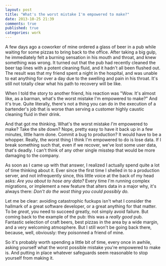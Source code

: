 ```yaml
---
layout: post
title: "What's the worst mistake I'm empowered to make?"
date: 2013-10-25 21:39
comments: true
published: true
categories: work
---
```


A few days ago a coworker of mine ordered a glass of beer in a pub while waiting for some pizzas to bring back to the office. After taking a big gulp, he immediately felt a burning sensation in his mouth and throat, and knew something was wrong. It turned out that the pub had recently cleaned the beer tap lines with a potent cleaning fluid, and it hadn't all been flushed out. The result was that my friend spent a night in the hospital, and was unable to eat anything for over a day due to the swelling and pain in his throat. It's still not totally clear what his path to recovery will be like.

When I told the story to another friend, his reaction was "Wow. It's almost like, as a barman, what's the worst mistake I'm empowered to make?" And it's true. Quite literally, there's not a thing you can do in the execution of a bartender's job that is worse than serving a customer highly caustic cleaning fluid in their drink.

And that got me thinking. What's the worst mistake _I'm_ empowered to make? Take the site down? Nope, pretty easy to have it back up in a few minutes, little harm done. Commit a bug to production? It would have to be a whopper. Really, the worst thing I think I'm empowered to do is lose data. If I break something such that, even if we recover, we've lost some user data, that's deadly. I can't think of any other single misstep that would be more damaging to the company.

As soon as I came up with that answer, I realized I actually spend quite a lot of time thinking about it. Ever since the first time I shelled in to a production server, and not infrequently since, this little voice at the back of my head asks: _Are you about to hose any data?_ Every time I'm running complex migrations, or implement a new feature that alters data in a major why, it's always there: _Don't do the wost thing you could possibly do._

Let me be clear: avoiding catastrophic fuckups isn't what I consider the hallmark of a great software developer, or a great anything for that matter. To be _great_, you need to succeed greatly, not simply avoid failure. But coming back to the example of the pub: this was a _really good_ pub. Fantastic selection of craft beers, best pizzas in the area by a wide margin, and a very welcoming atmosphere. But I still won't be going back there, because, well, obviously: they poisonned a friend of mine.

So it's probably worth spending a little bit of time, every once in awhile, asking yourself what the worst possible mistake you're empowered to make is. And putting in place whatever safeguards seem reasonable to stop yourself from making it.
